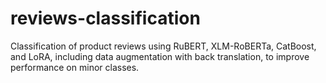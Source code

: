 # reviews-classification
Classification of product reviews using RuBERT, XLM-RoBERTa, CatBoost, and LoRA, including data augmentation with back translation, to improve performance on minor classes.
